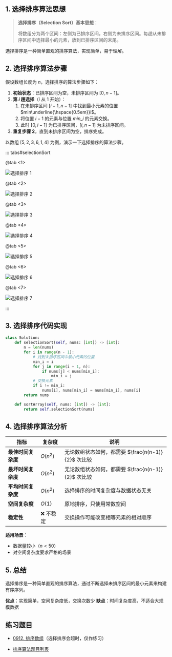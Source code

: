 ## 1. 选择排序算法思想

> **选择排序（Selection Sort）基本思想**：
>
> 将数组分为两个区间：左侧为已排序区间，右侧为未排序区间。每趟从未排序区间中选择最小的元素，放到已排序区间的末尾。

选择排序是一种简单直观的排序算法，实现简单，易于理解。

## 2. 选择排序算法步骤

假设数组长度为 $n$，选择排序的算法步骤如下：

1. **初始状态**：已排序区间为空，未排序区间为 $[0, n - 1]$。
2. **第 $i$ 趟选择**（$i$ 从 $1$ 开始）：
   1. 在未排序区间 $[i - 1, n - 1]$ 中找到最小元素的位置 $min\underline{\hspace{0.5em}}i$。
   2. 将位置 $i - 1$ 的元素与位置 $min\_i$ 的元素交换。
   3. 此时 $[0, i - 1]$ 为已排序区间，$[i, n - 1]$ 为未排序区间。
3. **重复步骤 2**，直到未排序区间为空，排序完成。

以数组 $[5, 2, 3, 6, 1, 4]$ 为例，演示一下选择排序的算法步骤。

::: tabs#selectionSort

@tab <1>

![选择排序 1](https://qcdn.itcharge.cn/images/20230816155042.png)

@tab <2>

![选择排序 2](https://qcdn.itcharge.cn/images/20230816155017.png)

@tab <3>

![选择排序 3](https://qcdn.itcharge.cn/images/20230816154955.png)

@tab <4>

![选择排序 4](https://qcdn.itcharge.cn/images/20230816154924.png)

@tab <5>

![选择排序 5](https://qcdn.itcharge.cn/images/20230816154859.png)

@tab <6>

![选择排序 6](https://qcdn.itcharge.cn/images/20230816154836.png)

@tab <7>

![选择排序 7](https://qcdn.itcharge.cn/images/20230816153324.png)

:::

## 3. 选择排序代码实现

```python
class Solution:
    def selectionSort(self, nums: [int]) -> [int]:
        n = len(nums)
        for i in range(n - 1):
            # 找到未排序区间中最小元素的位置
            min_i = i
            for j in range(i + 1, n):
                if nums[j] < nums[min_i]:
                    min_i = j
            # 交换元素
            if i != min_i:
                nums[i], nums[min_i] = nums[min_i], nums[i]
        return nums

    def sortArray(self, nums: [int]) -> [int]:
        return self.selectionSort(nums)
```

## 4. 选择排序算法分析

| 指标 | 复杂度 | 说明 |
|------|--------|------|
| **最佳时间复杂度** | $O(n^2)$ | 无论数组状态如何，都需要 $\frac{n(n-1)}{2}$ 次比较 |
| **最坏时间复杂度** | $O(n^2)$ | 无论数组状态如何，都需要 $\frac{n(n-1)}{2}$ 次比较 |
| **平均时间复杂度** | $O(n^2)$ | 选择排序的时间复杂度与数据状态无关 |
| **空间复杂度** | $O(1)$ | 原地排序，只使用常数空间 |
| **稳定性** | ❌ 不稳定 | 交换操作可能改变相等元素的相对顺序 |

**适用场景**：
- 数据量较小（$n < 50$）
- 对空间复杂度要求严格的场景

## 5. 总结

选择排序是一种简单直观的排序算法，通过不断选择未排序区间的最小元素来构建有序序列。

**优点**：实现简单，空间复杂度低，交换次数少
**缺点**：时间复杂度高，不适合大规模数据

## 练习题目

- [0912. 排序数组](https://github.com/ITCharge/AlgoNote/tree/main/docs/solutions/0900-0999/sort-an-array.md)（选择排序会超时，仅作练习）

- [排序算法题目列表](https://github.com/ITCharge/AlgoNote/tree/main/docs/00_preface/00_06_categories_list.md#%E6%8E%92%E5%BA%8F%E7%AE%97%E6%B3%95%E9%A2%98%E7%9B%AE)